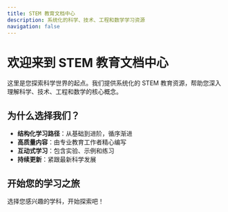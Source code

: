 ```yaml
---
title: STEM 教育文档中心
description: 系统化的科学、技术、工程和数学学习资源
navigation: false
---
```


# 欢迎来到 STEM 教育文档中心

这里是您探索科学世界的起点。我们提供系统化的 STEM 教育资源，帮助您深入理解科学、技术、工程和数学的核心概念。

## 为什么选择我们？

- **结构化学习路径**：从基础到进阶，循序渐进
- **高质量内容**：由专业教育工作者精心编写
- **互动式学习**：包含实验、示例和练习
- **持续更新**：紧跟最新科学发展

## 开始您的学习之旅

选择您感兴趣的学科，开始探索吧！